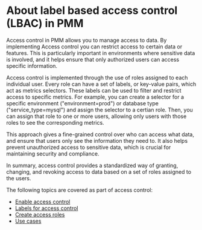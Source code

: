 # About label based access control (LBAC) in PMM

Access control in PMM allows you to manage access to data. By implementing Access control you can restrict access to certain data or features. This is particularly important in environments where sensitive data is involved, and it helps ensure that only authorized users can access specific information.

Access control is implemented through the use of roles assigned to each individual user. Every role can have a set of labels, or key-value pairs, which act as metrics selectors. These labels can be used to filter and restrict access to specific metrics. For example, you can create a selector for a specific environment ("environment=prod") or database type ("service_type=mysql") and assign the selector to a certian role. Then, you can assign that role to one or more users, allowing only users with those roles to see the corresponding metrics.

This approach gives a fine-grained control over who can access what data, and ensure that users only see the information they need to. It also helps prevent unauthorized access to sensitive data, which is crucial for maintaining security and compliance.

In summary, access control provides a standardized way of granting, changing, and revoking access to data based on a set of roles assigned to the users.

The following topics are covered as part of access control:

- [Enable access control](enable_access_control.md)
- [Labels for access control](labels.md)
- [Create access roles](create_roles.md)
- [Use cases](use_cases.md)
